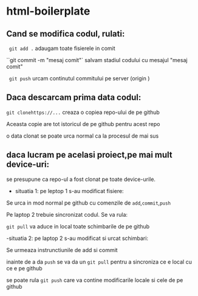 # html-boilerplate

## Cand se modifica codul, rulati:

` git add .` adaugam toate fisierele in comit

``git commit -m "mesaj comit"` salvam stadiul codului cu mesajul "mesaj comit"

` git push` urcam continutul commitului pe server (origin )

## Daca descarcam prima data codul:

`git clonehttps://...` creaza o copiea repo-ului de pe github

Aceasta copie are tot istoricul de pe github pentru acest repo

o data clonat se poate urca normal ca la procesul de mai sus

## daca lucram pe acelasi proiect,pe mai mult device-uri:

se presupune ca repo-ul a fost clonat pe toate device-urile.

- situatia 1: pe leptop 1 s-au modificat fisiere:

Se urca in mod normal pe github cu comenzile de `add`,`commit`,`push`

Pe laptop 2 trebuie sincronizat codul. Se va rula:

`git pull` va aduce in local toate schimbarile de pe github

-situatia 2: pe laptop 2 s-au modificat si urcat schimbari:

Se urmeaza instrunctiunile de add si commit

inainte de a da `push` se va da un `git pull` pentru a sincroniza ce e local cu ce e pe github

se poate rula `git push` care va contine modificarile locale si cele de pe github
